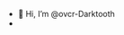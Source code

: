 - 👋 Hi, I’m @ovcr-Darktooth
- 

<!---
ovcr-Darktooth/ovcr-Darktooth is a ✨ special ✨ repository because its `README.md` (this file) appears on your GitHub profile.
You can click the Preview link to take a look at your changes.
--->
